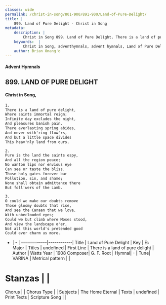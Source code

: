 ```yaml
---
classes: wide
permalink: /christ-in-song/801-900/891-900/Land-of-Pure-Delight/
title: |
    899. Land of Pure Delight - Christ in Song
metadata:
    description: |
        Christ in Song 899. Land of Pure Delight. There is a land of pure delight, Where saints immortal reign; Infinite day excludes the night, And pleasures banish pain. There everlasting spring abides, And never with'ring flow'rs, And but a little space divides This heav'nly land from ours.
    keywords:  |
        Christ in Song, adventhymnals, advent hymnals, Land of Pure Delight, There is a land of pure delight. 
    author: Brian Onang'o
---
```


#### Advent Hymnals
## 899. LAND OF PURE DELIGHT
####  Christ in Song,

```txt
1.
There is a land of pure delight,
Where saints immortal reign;
Infinite day excludes the night,
And pleasures banish pain.
There everlasting spring abides,
And never with'ring flow'rs,
And but a little space divides
This heav'nly land from ours.

2.
Pure is the land the saints espy,
And all the region peace;
No wanton lips nor envious eye
Can see or taste the bliss.
Those holy gates forever bar
Pollution, sin, and shame;
None shall obtain admittance there
But foll'wers of the Lamb.

3.
O could we make our doubts remove
Those gloomy doubts that rise,
And see the Canaan that we love,
With unbeclouded eyes;
Could we but climb where Moses stood,
And view the landscape o'er,
Not all this world's pretended good
Could ever charm us more.


```

- |   -  |
-------------|------------|
Title | Land of Pure Delight |
Key | E♭ Major |
Titles | undefined |
First Line | There is a land of pure delight |
Author | Watts
Year | 1908
Composer| G. F. Root |
Hymnal|  - |
Tune| VARINA |
Metrical pattern | |
# Stanzas |  |
Chorus |  |
Chorus Type |  |
Subjects | The Home Eternal |
Texts | undefined |
Print Texts | 
Scripture Song |  |
    

